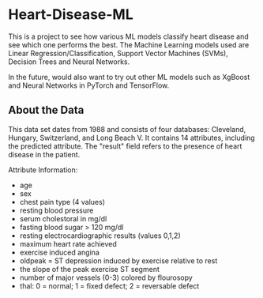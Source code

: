 # Heart-Disease-ML
This is a project to see how various ML models classify heart disease and see which one performs the best.
The Machine Learning models used are Linear Regression/Classification, Support Vector Machines (SVMs), Decision Trees and Neural Networks.

In the future, would also want to try out other ML models such as XgBoost and Neural Networks in PyTorch and TensorFlow.

## About the Data
This data set dates from 1988 and consists of four databases: Cleveland, Hungary, Switzerland, and Long Beach V. It contains 14 attributes, including the predicted attribute. The "result" field refers to the presence of heart disease in the patient.

Attribute Information:
- age
- sex
- chest pain type (4 values)
- resting blood pressure
- serum cholestoral in mg/dl
- fasting blood sugar > 120 mg/dl
- resting electrocardiographic results (values 0,1,2)
- maximum heart rate achieved
- exercise induced angina
- oldpeak = ST depression induced by exercise relative to rest
- the slope of the peak exercise ST segment
- number of major vessels (0-3) colored by flourosopy
- thal: 0 = normal; 1 = fixed defect; 2 = reversable defect
